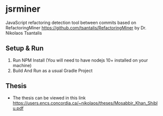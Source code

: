 # jsrminer


JavaScript refactoring detection tool between commits based on RefactoringMiner https://github.com/tsantalis/RefactoringMiner by Dr. Nikolaos Tsantalis


Setup & Run
-----------
1. Run NPM Install (You will need to have nodejs 10+ installed on your machine)
2. Build And Run as a usual Gradle Project


Thesis
--------
- The thesis can be viewed in this link  https://users.encs.concordia.ca/~nikolaos/theses/Mosabbir_Khan_Shiblu.pdf

